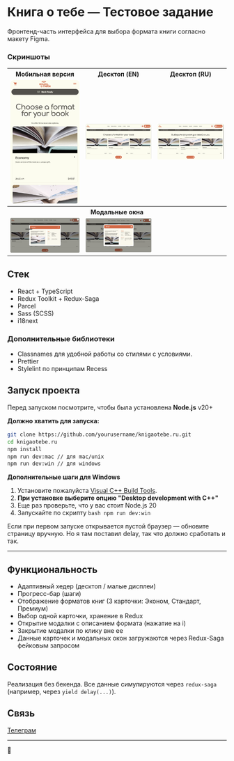 # Книга о тебе — Тестовое задание
Фронтенд-часть интерфейса для выбора формата книги согласно макету Figma.
###  Скриншоты

<table>
  <tr>
    <th>Мобильная версия</th>
    <th>Десктоп (EN)</th>
    <th>Десктоп (RU)</th>
  </tr>
  <tr>
    <td>
      <a href="./src/images/screenshots/Mobile.png" target="_blank">
        <img src="./src/images/screenshots/Mobile.png" width="200"/>
      </a>
    </td>
    <td>
      <a href="./src/images/screenshots/Main Screen English.png" target="_blank">
        <img src="./src/images/screenshots/Main Screen English.png" width="200"/>
      </a>
    </td>
    <td>
      <a href="./src/images/screenshots/Main Screen Russian.png" target="_blank">
        <img src="./src/images/screenshots/Main Screen Russian.png" width="200"/>
      </a>
    </td>
  </tr>
  <tr>
    <th colspan="3">Модальные окна</th>
  </tr>
  <tr>
    <td>
      <a href="./src/images/screenshots/Modal English.png" target="_blank">
        <img src="./src/images/screenshots/Modal English.png" width="200"/>
      </a>
    </td>
    <td>
      <a href="./src/images/screenshots/Modal Russian.png" target="_blank">
        <img src="./src/images/screenshots/Modal Russian.png" width="200"/>
      </a>
    </td>
    <td></td>
  </tr>
</table>

## Стек
- React + TypeScript
- Redux Toolkit + Redux-Saga
- Parcel
- Sass (SCSS)
- i18next

### Дополнительные библиотеки
- Classnames для удобной работы со стилями с условиями.
- Prettier
- Stylelint по принципам Recess

## Запуск проекта

Перед запуском посмотрите, чтобы была установлена **Node.js** v20+

**Должно хватить для запуска:**
```bash
git clone https://github.com/yourusername/knigaotebe.ru.git
cd knigaotebe.ru
npm install
npm run dev:mac // для mac/unix
npm run dev:win // для windows
```
**Дополнительные шаги для Windows**

1. Установите пожалуйста [Visual C++ Build Tools](https://visualstudio.microsoft.com/ru/visual-cpp-build-tools/). 
2. **При установке выберите опцию "Desktop development with C++"**
3. Еще раз проверьте, что у вас стоит Node.js 20 
4. Запускайте по скрипту ```bash npm run dev:win```

Если при первом запуске открывается пустой браузер — обновите страницу вручную. 
Но я там поставил delay, так что должно сработать и так.

---

## Функциональность
- Адаптивный хедер (десктоп / малые дисплеи)
- Прогресс-бар (шаги)
- Отображение форматов книг (3 карточки: Эконом, Стандарт, Премиум)
- Выбор одной карточки, хранение в Redux
- Открытие модалки с описанием формата (нажатие на i)
- Закрытие модалки по клику вне ее
- Данные карточек и модальных окон загружаются через Redux-Saga фейковым запросом

## Состояние
Реализация без бекенда.
Все данные симулируются через `redux-saga` (например, через `yield delay(...)`).

##  Связь
[Телеграм](https://t.me/ignatenkodenis) 

---
🧡




